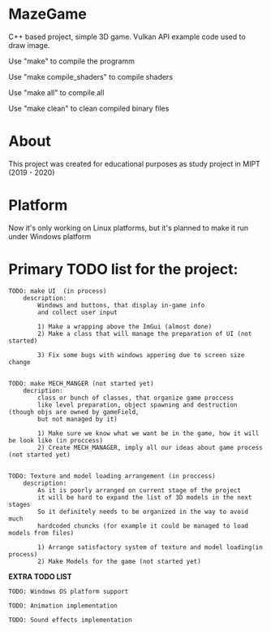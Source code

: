 # MazeGame

C++ based project, simple 3D game. Vulkan API example code used to draw image.

Use "make" to compile the programm

Use "make compile_shaders" to compile shaders

Use "make all" to compile all

Use "make clean" to clean compiled binary files

# About

This project was created for educational purposes
as study project in MIPT
(2019 - 2020)


# Platform

Now it's only working on Linux platforms, but
it's planned to make it run under Windows platform



# Primary TODO list for the project:

	TODO: make UI  (in process)
		description:
			Windows and buttons, that display in-game info
			and collect user input

			1) Make a wrapping above the ImGui (almost done)
			2) Make a class that will manage the preparation of UI (not started)

			3) Fix some bugs with windows appering due to screen size change


	TODO: make MECH_MANGER (not started yet)
		decription:
			class or bunch of classes, that organize game proccess
			like level preparation, object spawning and destruction (though objs are owned by gameField, 
			but not managed by it)

			1) Make sure we know what we want be in the game, how it will be look like (in proccess)
			2) Create MECH_MANAGER, imply all our ideas about game process (not started yet)


	TODO: Texture and model loading arrangement (in proccess)
		description:
			As it is poorly arranged on current stage of the project
			it will be hard to expand the list of 3D models in the next stages
			So it definitely needs to be organized in the way to avoid much 
			hardcoded chuncks (for example it could be managed to load models from files) 
			
			1) Arrange satisfactory system of texture and model loading(in process)
			2) Make Models for the game (not started yet)


**EXTRA TODO LIST**

	TODO: Windows OS platform support

	TODO: Animation implementation

	TODO: Sound effects implementation




